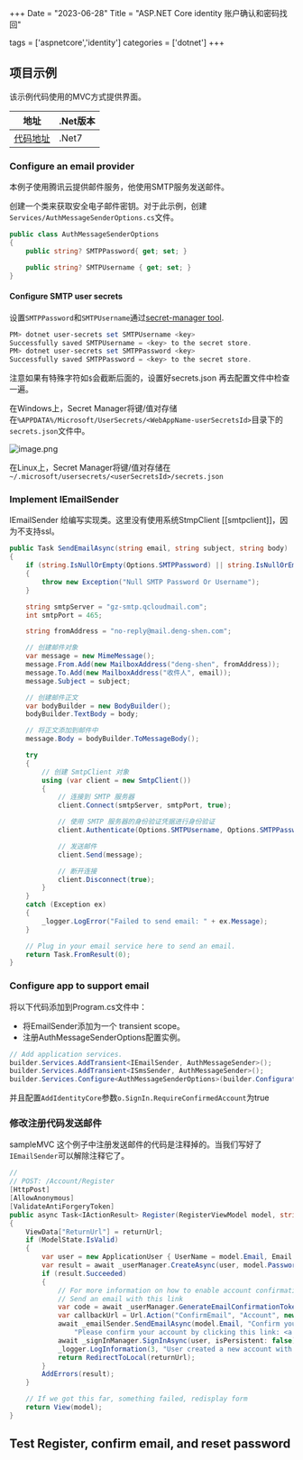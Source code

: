 +++
Date = "2023-06-28"
Title = "ASP.NET Core identity 账户确认和密码找回"

tags = ['aspnetcore','identity']
categories = ['dotnet']
+++

## 项目示例

该示例代码使用的MVC方式提供界面。

| 地址 | .Net版本 |
| -------- | -------- |
|   [代码地址](https://github.com/happtim/mylinqpad/tree/main/AspNetCore/Security/Authentication/IdentitySample.Mvc)      | .Net7    | 



### Configure an email provider

本例子使用腾讯云提供邮件服务，他使用SMTP服务发送邮件。

创建一个类来获取安全电子邮件密钥。对于此示例，创建`Services/AuthMessageSenderOptions.cs`文件。

```csharp
public class AuthMessageSenderOptions
{
	public string? SMTPPassword{ get; set; }

	public string? SMTPUsername { get; set; }
}
```

#### Configure SMTP user secrets

设置`SMTPPassword`和`SMTPUsername`通过[secret-manager tool](https://learn.microsoft.com/en-us/aspnet/core/security/app-secrets?view=aspnetcore-7.0).

```powershell
PM> dotnet user-secrets set SMTPUsername <key>
Successfully saved SMTPUsername = <key> to the secret store.
PM> dotnet user-secrets set SMTPPassword <key>
Successfully saved SMTPPassword = <key> to the secret store.
```

注意如果有特殊字符如`$`会截断后面的，设置好secrets.json 再去配置文件中检查一遍。

在Windows上，Secret Manager将键/值对存储在`%APPDATA%/Microsoft/UserSecrets/<WebAppName-userSecretsId>`目录下的`secrets.json`文件中。

![image.png](https://assets.happtim.com/image/n3dc/202306281841780.png)


在Linux上，Secret Manager将键/值对存储在`~/.microsoft/usersecrets/<userSecretsId>/secrets.json`

### Implement IEmailSender

IEmailSender 给编写实现类。这里没有使用系统StmpClient [[smtpclient]]，因为不支持ssl。

```csharp
public Task SendEmailAsync(string email, string subject, string body)
{
	if (string.IsNullOrEmpty(Options.SMTPPassword) || string.IsNullOrEmpty(Options.SMTPUsername) )
	{
		throw new Exception("Null SMTP Password Or Username");
	}

	string smtpServer = "gz-smtp.qcloudmail.com";
	int smtpPort = 465;

	string fromAddress = "no-reply@mail.deng-shen.com";

	// 创建邮件对象
	var message = new MimeMessage();
	message.From.Add(new MailboxAddress("deng-shen", fromAddress));
	message.To.Add(new MailboxAddress("收件人", email));
	message.Subject = subject;

	// 创建邮件正文
	var bodyBuilder = new BodyBuilder();
	bodyBuilder.TextBody = body;

	// 将正文添加到邮件中
	message.Body = bodyBuilder.ToMessageBody();

	try
	{
		// 创建 SmtpClient 对象
		using (var client = new SmtpClient())
		{
			// 连接到 SMTP 服务器
			client.Connect(smtpServer, smtpPort, true);

			// 使用 SMTP 服务器的身份验证凭据进行身份验证
			client.Authenticate(Options.SMTPUsername, Options.SMTPPassword);

			// 发送邮件
			client.Send(message);

			// 断开连接
			client.Disconnect(true);
		}
	}
	catch (Exception ex)
	{
		_logger.LogError("Failed to send email: " + ex.Message);
	}

	// Plug in your email service here to send an email.
	return Task.FromResult(0);
}
```

### Configure app to support email

将以下代码添加到Program.cs文件中：

- 将EmailSender添加为一个 transient scope。
- 注册AuthMessageSenderOptions配置实例。

```csharp
// Add application services.
builder.Services.AddTransient<IEmailSender, AuthMessageSender>();
builder.Services.AddTransient<ISmsSender, AuthMessageSender>();
builder.Services.Configure<AuthMessageSenderOptions>(builder.Configuration);
```

并且配置`AddIdentityCore`参数`o.SignIn.RequireConfirmedAccount`为true

### 修改注册代码发送邮件

sampleMVC 这个例子中注册发送邮件的代码是注释掉的。当我们写好了`IEmailSender`可以解除注释它了。

```csharp
//
// POST: /Account/Register
[HttpPost]
[AllowAnonymous]
[ValidateAntiForgeryToken]
public async Task<IActionResult> Register(RegisterViewModel model, string returnUrl = null)
{
	ViewData["ReturnUrl"] = returnUrl;
	if (ModelState.IsValid)
	{
		var user = new ApplicationUser { UserName = model.Email, Email = model.Email };
		var result = await _userManager.CreateAsync(user, model.Password);
		if (result.Succeeded)
		{
			// For more information on how to enable account confirmation and password reset please visit http://go.microsoft.com/fwlink/?LinkID=532713
			// Send an email with this link
			var code = await _userManager.GenerateEmailConfirmationTokenAsync(user);
			var callbackUrl = Url.Action("ConfirmEmail", "Account", new { userId = user.Id, code = code }, protocol: HttpContext.Request.Scheme);
			await _emailSender.SendEmailAsync(model.Email, "Confirm your account",
				"Please confirm your account by clicking this link: <a href=\"" + callbackUrl + "\">link</a>");
			await _signInManager.SignInAsync(user, isPersistent: false);
			_logger.LogInformation(3, "User created a new account with password.");
			return RedirectToLocal(returnUrl);
		}
		AddErrors(result);
	}

	// If we got this far, something failed, redisplay form
	return View(model);
}
```

## Test Register, confirm email, and reset password

